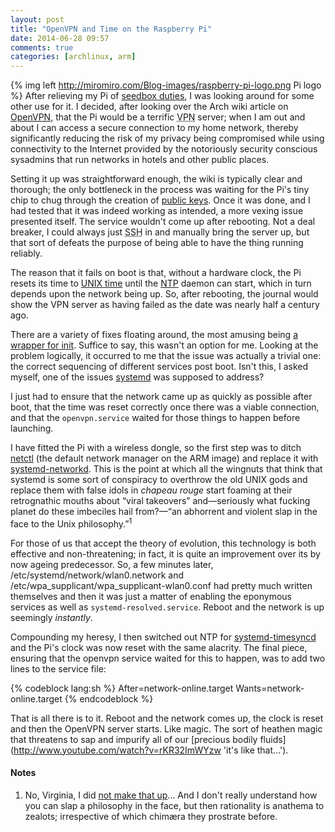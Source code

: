 ```yaml
---
layout: post
title: "OpenVPN and Time on the Raspberry Pi"
date: 2014-06-28 09:57
comments: true
categories: [archlinux, arm]
---
```

{% img left http://miromiro.com/Blog-images/raspberry-pi-logo.png Pi logo %}
After relieving my Pi of
[seedbox duties](http://jasonwryan.com/blog/2013/06/29/raspberry/ 'Post on Torrent Pi'),
I was looking around for some other use for it. I decided, after looking over
the Arch wiki article on [OpenVPN](https://wiki.archlinux.org/index.php/Openvpn 'Simple, really…'), 
that the Pi would be a terrific <acronym title="virtual private network">VPN</acronym> 
server; when I am out and about I can access a secure connection to my home
network, thereby significantly reducing the risk of my privacy being
compromised while using connectivity to the Internet provided by the
notoriously security conscious sysadmins that run networks in hotels and
other public places.

Setting it up was straightforward enough, the wiki is typically clear and thorough; the only
bottleneck in the process was waiting for the Pi's tiny chip to chug through the creation of
[public keys](https://wiki.archlinux.org/index.php/Create_a_Public_Key_Infrastructure_Using_the_easy-rsa_Scripts 'Wiki page on the easy-rsa scripts'). Once it was done, and I had tested that it was
indeed working as intended, a more vexing issue presented itself. The service wouldn't come
up after rebooting. Not a deal breaker, I could always just <acronym title="Secure Shell">SSH</acronym>
in and manually bring the server up, but that sort of defeats the purpose of being able to
have the thing running reliably.

The reason that it fails on boot is that, without a hardware clock, the Pi
resets its time to 
[UNIX time](https://en.wikipedia.org/wiki/Unix_time 'Wikipedia article')
until the
[NTP](https://wiki.archlinux.org/index.php/Ntp 'Arch wiki page') daemon can
start, which in turn depends upon the network being up. So, after rebooting,
the journal would show the VPN server as having failed as the date was nearly
half a century ago. 

There are a variety of fixes floating around, the most amusing being
[a wrapper for init](http://archlinuxarm.org/forum/viewtopic.php?f=31&t=6037#p34228 'Yes, really…').
Suffice to say, this wasn't an option for me. Looking at the problem logically, it occurred to me
that the issue was actually a trivial one: the correct sequencing of different services
post boot. Isn't this, I asked myself, one of the issues 
[systemd](http://www.freedesktop.org/wiki/Software/systemd/ 'At freedesktop.org') was supposed
to address?

I just had to ensure that the network came up as quickly as possible after boot, that the time
was reset correctly once there was a viable connection, and that the `openvpn.service` waited for
those things to happen before launching. 

I have fitted the Pi with a wireless dongle, so the first step was to ditch
[netctl](https://wiki.archlinux.org/index.php/Netctl 'Arch wiki page') (the
default network manager on the ARM image) and replace it with 
[systemd-networkd](https://wiki.archlinux.org/index.php/Systemd-networkd 'More wiki pages for you…').
This is the point at which all the wingnuts that think that systemd is some
sort of conspiracy to overthrow the old UNIX gods and replace them with false
idols in *chapeau rouge* start foaming at their retrognathic mouths about
“viral takeovers” and—seriously what fucking planet do these imbeciles hail
from?—“an abhorrent and violent slap in the face to the Unix
philosophy.”<sup>1</sup>

For those of us that accept the theory of evolution, this technology is both
effective and non-threatening; in fact, it is quite an improvement over its by
now ageing predecessor. So, a few minutes later, 
<span class="file">/etc/systemd/network/wlan0.network</span> and 
<span class="file">/etc/wpa_supplicant/wpa_supplicant-wlan0.conf</span> had pretty much
written themselves and then it was just a matter of enabling the eponymous services
as well as `systemd-resolved.service`. Reboot and the network is up seemingly
*instantly*.

Compounding my heresy, I then switched out NTP for 
[systemd-timesyncd](http://man7.org/linux/man-pages/man8/systemd-timesyncd.8.html 'Man page') 
and the Pi's clock was now reset with the same alacrity. The final piece, ensuring 
that the openvpn service waited for this to happen, was to add two lines to the 
service file:

{% codeblock lang:sh %} 
After=network-online.target
Wants=network-online.target
{% endcodeblock %}

That is all there is to it. Reboot and the network comes up, the clock is reset and then
the OpenVPN server starts. Like magic. The sort of heathen magic that threatens to
sap and impurify all of our
[precious bodily fluids](http://www.youtube.com/watch?v=rKR32ImWYzw 'it's like that…').

#### Notes
1. No, Virginia, I did [not make that up](http://boycottsystemd.org/)…
And I don't really understand how you can slap a philosophy in the face, but then
rationality is anathema to zealots; irrespective of which chimæra they
prostrate before.
